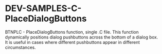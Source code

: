# DEV-SAMPLES-C-PlaceDialogButtons
BTNPLC - PlaceDialogButtons function, single .C file. This function dynamically positions dialog pushbuttons across the bottom of a dialog box. It is useful in cases where different pushbuttons appear in different circumstances.
